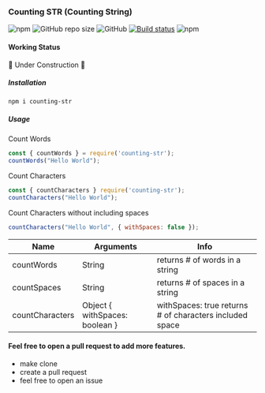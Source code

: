 ### Counting STR (Counting String)

![npm](https://img.shields.io/npm/v/counting-str?style=flat-square)
![GitHub repo size](https://img.shields.io/github/repo-size/vindecodex/counting-str?style=flat-square)
![GitHub](https://img.shields.io/github/license/vindecodex/counting-str?style=flat-square)
[![Build status](https://ci.appveyor.com/api/projects/status/ujaw4dlquf5sknbk?svg=true)](https://ci.appveyor.com/project/vindecodex/counting-str)
![npm](https://img.shields.io/npm/dw/counting-str)

#### Working Status
:construction: Under Construction :construction:

##### Installation

`npm i counting-str`

##### Usage

Count Words
```JavaScript
const { countWords } = require('counting-str');
countWords("Hello World");
```

Count Characters
```JavaScript
const { countCharacters } require('counting-str');
countCharacters("Hello World");
```

Count Characters without including spaces
```JavaScript
countCharacters("Hello World", { withSpaces: false });
```

|Name           | Arguments                     |  Info                                                   |
|---------------|-------------------------------|---------------------------------------------------------|
|countWords     | String                        | returns # of words in a string                          |
|countSpaces    | String                        | returns # of spaces in a string                         |
|countCharacters| Object { withSpaces: boolean }| withSpaces: true returns # of characters included space |


#### Feel free to open a pull request to add more features.
- make clone
- create a pull request
- feel free to open an issue


